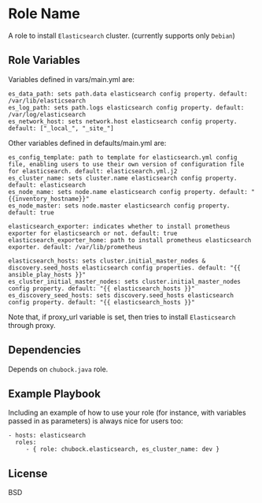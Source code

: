 Role Name
=========

A role to install `Elasticsearch` cluster. (currently supports only `Debian`)

Role Variables
--------------

Variables defined in vars/main.yml are:

    es_data_path: sets path.data elasticsearch config property. default: /var/lib/elasticsearch
    es_log_path: sets path.logs elasticsearch config property. default: /var/log/elasticsearch
    es_network_host: sets network.host elasticsearch config property. default: ["_local_", "_site_"]
    
Other variables defined in defaults/main.yml are:

    es_config_template: path to template for elasticsearch.yml config file, enabling users to use their own version of configuration file for elasticsearch. default: elasticsearch.yml.j2
    es_cluster_name: sets cluster.name elasticsearch config property. default: elasticsearch
    es_node_name: sets node.name elasticsearch config property. default: "{{inventory_hostname}}"
    es_node_master: sets node.master elasticsearch config property. default: true
    
    elasticsearch_exporter: indicates whether to install prometheus exporter for elasticsearch or not. default: true
    elasticsearch_exporter_home: path to install prometheus elasticsearch exporter. default: /var/lib/prometheus
    
    elasticsearch_hosts: sets cluster.initial_master_nodes & discovery.seed_hosts elasticsearch config properties. default: "{{ ansible_play_hosts }}"
    es_cluster_initial_master_nodes: sets cluster.initial_master_nodes config property. default: "{{ elasticsearch_hosts }}"
    es_discovery_seed_hosts: sets discovery.seed_hosts elasticsearch config property. default: "{{ elasticsearch_hosts }}"
    
Note that, if proxy_url variable is set, then tries to install `Elasticsearch` through proxy.

Dependencies
------------

Depends on `chubock.java` role.

Example Playbook
----------------

Including an example of how to use your role (for instance, with variables passed in as parameters) is always nice for users too:

    - hosts: elasticsearch
      roles:
         - { role: chubock.elasticsearch, es_cluster_name: dev }

License
-------

BSD
